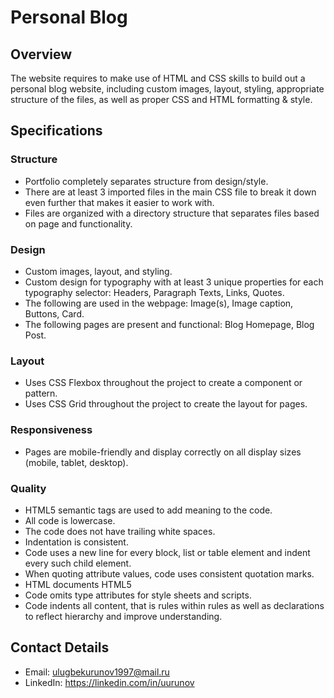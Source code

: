 # Personal Blog

## Overview
The website requires to make use of HTML and CSS skills to build out a personal blog website, including custom images, layout, styling, appropriate structure of the files, 
as well as proper CSS and HTML formatting & style.

## Specifications

### Structure
- Portfolio completely separates structure from design/style.
- There are at least 3 imported files in the main CSS file to break it down even further that makes it easier to work with.
- Files are organized with a directory structure that separates files based on page and functionality.

### Design 
- Custom images, layout, and styling.
- Custom design for typography with at least 3 unique properties for each typography selector: Headers, Paragraph Texts, Links, Quotes.
- The following are used in the webpage: Image(s), Image caption, Buttons, Card.
- The following pages are present and functional: Blog Homepage, Blog Post.

### Layout
- Uses CSS Flexbox throughout the project to create a component or pattern.
- Uses CSS Grid throughout the project to create the layout for pages.

### Responsiveness
- Pages are mobile-friendly and display correctly on all display sizes (mobile, tablet, desktop).

### Quality
- HTML5 semantic tags are used to add meaning to the code.
- All code is lowercase.
- The code does not have trailing white spaces.
- Indentation is consistent.
- Code uses a new line for every block, list or table element and indent every such child element.
- When quoting attribute values, code uses consistent quotation marks.
- HTML documents HTML5 <!doctype html>
- Code omits type attributes for style sheets and scripts.
- Code indents all content, that is rules within rules as well as declarations to reflect hierarchy and improve understanding.

## Contact Details
- Email: ulugbekurunov1997@mail.ru
- LinkedIn: https://linkedin.com/in/uurunov
